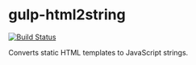 gulp-html2string
================
[![Build Status](https://travis-ci.org/settinghead/meteor-auto-nprogress.svg?branch=master)](https://travis-ci.org/settinghead/meteor-auto-nprogress)

Converts static HTML templates to JavaScript strings.
